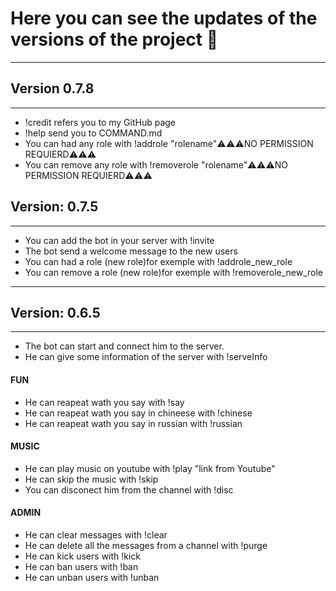 # Here you can see the updates of the versions of the project 🙂
---
## Version 0.7.8
---
- !credit refers you to my GitHub page
- !help send you to COMMAND.md 
- You can had any role  with !addrole "rolename"⚠️⚠️⚠️NO PERMISSION REQUIERD⚠️⚠️⚠️
- You can remove any role with !removerole "rolename"⚠️⚠️⚠️NO PERMISSION REQUIERD⚠️⚠️⚠️


## Version: 0.7.5
---
- You can add the bot in your server with !invite
- The bot send a welcome message to the new users
- You can had a role (new role)for exemple with !addrole_new_role 
- You can remove a role (new role)for exemple with !removerole_new_role 

---
## Version: 0.6.5
---
- The bot can start and connect him to the server. 
- He can give some information of the server with !serveInfo

#### FUN

- He can reapeat wath you say with !say 
- He can reapeat wath you say in chineese with  !chinese
- He can reapeat wath you say in russian with  !russian

#### MUSIC

- He can play music on youtube  with !play "link from Youtube"
- He can skip the music with !skip
- You can disconect him from the channel with !disc

#### ADMIN

- He can clear messages with !clear
- He can delete all the messages from a channel with !purge
- He can kick users with !kick
- He can ban users with !ban
- He can unban users with !unban
